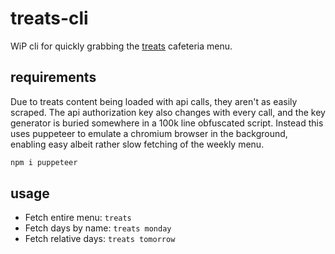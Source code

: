 # treats-cli

WiP cli for quickly grabbing the [treats](https://treats.no) cafeteria menu.

## requirements
Due to treats content being loaded with api calls, they aren't as easily scraped. The api authorization key also changes with every call, and the key generator is buried somewhere in a 100k line obfuscated script. Instead this uses puppeteer to emulate a chromium browser in the background, enabling easy albeit rather slow fetching of the weekly menu.

```sh
npm i puppeteer
```

## usage
- Fetch entire menu: `treats`
- Fetch days by name: `treats monday`
- Fetch relative days: `treats tomorrow`
